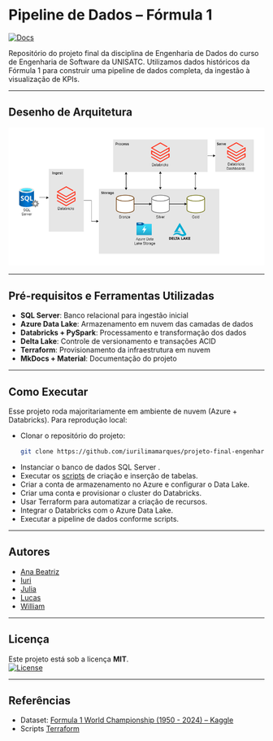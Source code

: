 # Pipeline de Dados – Fórmula 1

[![Docs](https://img.shields.io/badge/docs-mkdocs-blue)](https://iurilimamarques.github.io/projeto-final-engenharia-dados/)  

Repositório do projeto final da disciplina de Engenharia de Dados do curso de Engenharia de Software da UNISATC. Utilizamos dados históricos da Fórmula 1 para construir uma pipeline de dados completa, da ingestão à visualização de KPIs.

---

## Desenho de Arquitetura

![Arquitetura do Projeto](images/arquitetura.png)

---

## Pré-requisitos e Ferramentas Utilizadas

- **SQL Server**: Banco relacional para ingestão inicial
- **Azure Data Lake**: Armazenamento em nuvem das camadas de dados
- **Databricks + PySpark**: Processamento e transformação dos dados
- **Delta Lake**: Controle de versionamento e transações ACID
- **Terraform**: Provisionamento da infraestrutura em nuvem
- **MkDocs + Material**: Documentação do projeto

---

## Como Executar

Esse projeto roda majoritariamente em ambiente de nuvem (Azure + Databricks). Para reprodução local:

- Clonar o repositório do projeto:  
   ```bash
   git clone https://github.com/iurilimamarques/projeto-final-engenharia-dados.git```
- Instanciar o banco de dados SQL Server .
- Executar os [scripts](/SQL/) de criação e inserção de tabelas.
- Criar a conta de armazenamento no Azure e configurar o Data Lake.
- Criar uma conta e provisionar o cluster do Databricks.
- Usar Terraform para automatizar a criação de recursos.
- Integrar o Databricks com o Azure Data Lake.
- Executar a pipeline de dados conforme scripts.

---


## Autores

- [Ana Beatriz](https://github.com/AnaBeatrizMeller)
- [Iuri](https://github.com/iurilimamarques)
- [Julia](https://github.com/juliameller) 
- [Lucas](https://github.com/Lucaspaixao-code)
- [William](https://github.com/WilliamEspindolaCardoso)

---

## Licença

Este projeto está sob a licença **MIT**.  
[![License](https://img.shields.io/badge/License-MIT-blue.svg)](LICENSE)

---

## Referências

- Dataset: [Formula 1 World Championship (1950 - 2024) – Kaggle](https://www.kaggle.com/datasets/rohanrao/formula-1-world-championship-1950-2020)
- Scripts [Terraform](https://github.com/jlsilva01/adls-azure/)